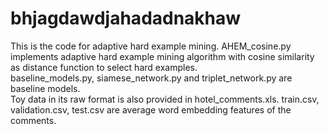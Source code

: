 # bhjagdawdjahadadnakhaw  

This is the code for adaptive hard example mining. AHEM_cosine.py implements adaptive hard example mining algorithm with cosine similarity as distance function to select hard examples.  
baseline_models.py, siamese_network.py and triplet_network.py are baseline models.  
Toy data in its raw format is also provided in hotel_comments.xls. train.csv, validation.csv, test.csv are average word embedding features of the comments.
